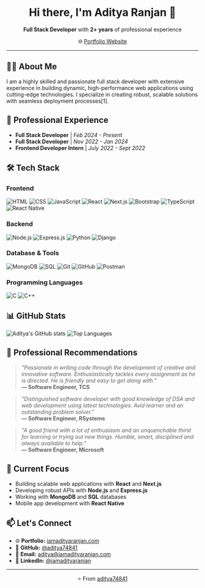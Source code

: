 <h1 align="center">Hi there, I'm Aditya Ranjan 👋</h1>
<p align="center"><strong>Full Stack Developer</strong> with <strong>2+ years</strong> of professional experience</p>
<p align="center">🌐 <a href="https://iamadityaranjan.com">Portfolio Website</a></p>

---

## 👨‍💻 About Me
I am a highly skilled and passionate full stack developer with extensive experience in building dynamic, high-performance web applications using cutting-edge technologies. I specialize in creating robust, scalable solutions with seamless deployment processes[1].

## 💼 Professional Experience
- **Full Stack Developer** | *Feb 2024 - Present*
- **Full Stack Developer** | *Nov 2022 - Jan 2024*  
- **Frontend Developer Intern** | *July 2022 - Sept 2022*

## 🛠️ Tech Stack

### **Frontend**
![HTML](https://img.shields.io/badge/-HTML-E34F26?style=flat&logo=html5&logoColor=white)
![CSS](https://img.shields.io/badge/-CSS-1572B6?style=flat&logo=css3&logoColor=white)
![JavaScript](https://img.shields.io/badge/-JavaScript-F7DF1E?style=flat&logo=javascript&logoColor=black)
![React](https://img.shields.io/badge/-React-61DAFB?style=flat&logo=react&logoColor=black)
![Next.js](https://img.shields.io/badge/-Next.js-000000?style=flat&logo=next.js&logoColor=white)
![Bootstrap](https://img.shields.io/badge/-Bootstrap-7952B3?style=flat&logo=bootstrap&logoColor=white)
![TypeScript](https://img.shields.io/badge/-TypeScript-3178C6?style=flat&logo=typescript&logoColor=white)
![React Native](https://img.shields.io/badge/-React%20Native-61DAFB?style=flat&logo=react&logoColor=black)

### **Backend**
![Node.js](https://img.shields.io/badge/-Node.js-339933?style=flat&logo=node.js&logoColor=white)
![Express.js](https://img.shields.io/badge/-Express.js-000000?style=flat&logo=express&logoColor=white)
![Python](https://img.shields.io/badge/-Python-3776AB?style=flat&logo=python&logoColor=white)
![Django](https://img.shields.io/badge/-Django-092E20?style=flat&logo=django&logoColor=white)

### **Database & Tools**
![MongoDB](https://img.shields.io/badge/-MongoDB-47A248?style=flat&logo=mongodb&logoColor=white)
![SQL](https://img.shields.io/badge/-SQL-4479A1?style=flat&logo=mysql&logoColor=white)
![Git](https://img.shields.io/badge/-Git-F05032?style=flat&logo=git&logoColor=white)
![GitHub](https://img.shields.io/badge/-GitHub-181717?style=flat&logo=github&logoColor=white)
![Postman](https://img.shields.io/badge/-Postman-FF6C37?style=flat&logo=postman&logoColor=white)

### **Programming Languages**
![C](https://img.shields.io/badge/-C-A8B9CC?style=flat&logo=c&logoColor=black)
![C++](https://img.shields.io/badge/-C++-00599C?style=flat&logo=cplusplus&logoColor=white)

## 📊 GitHub Stats
![Aditya's GitHub stats](https://github-readme-stats.vercel.app/api?username=aditya74841&show_icons=true&theme=radical)
![Top Languages](https://github-readme-stats.vercel.app/api/top-langs/?username=aditya74841&layout=compact&theme=radical)

## 🌟 Professional Recommendations

> *"Passionate in writing code through the development of creative and innovative software. Enthusiastically tackles every assignment as he is directed. He is friendly and easy to get along with."*  
> **— Software Engineer, TCS**

> *"Distinguished software developer with good knowledge of DSA and web development using latest technologies. Avid learner and an outstanding problem solver."*  
> **— Software Engineer, RSystems**

> *"A good friend with a lot of enthusiasm and an unquenchable thirst for learning or trying out new things. Humble, smart, disciplined and always available to help."*  
> **— Software Engineer, Microsoft**

## 🔭 Current Focus
- Building scalable web applications with **React** and **Next.js**
- Developing robust APIs with **Node.js** and **Express.js**
- Working with **MongoDB** and **SQL** databases
- Mobile app development with **React Native**

## 📫 Let's Connect
- 🌐 **Portfolio:** [iamadityaranjan.com](https://iamadityaranjan.com)
- 💼 **GitHub:** [@aditya74841](https://github.com/aditya74841)
- 📧 **Email:** aditya@iamadityaranjan.com
- 💼 **LinkedIn:** [@iamadityaranjan]((https://www.linkedin.com/in/iamadityaranjan/))

---
<p align="center">⭐️ From <a href="https://github.com/aditya74843">aditya74841</a></p>
